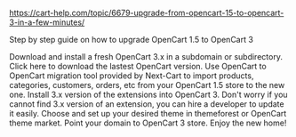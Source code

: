 https://cart-help.com/topic/6679-upgrade-from-opencart-15-to-opencart-3-in-a-few-minutes/

Step by step guide on how to upgrade OpenCart 1.5 to OpenCart 3

Download and install a fresh OpenCart 3.x in a subdomain or subdirectory. Click here to download the lastest OpenCart version.
Use OpenCart to OpenCart migration tool provided by Next-Cart to import products, categories, customers, orders, etc from your OpenCart 1.5 store to the new one.
Install 3.x version of the extensions into OpenCart 3. Don't worry if you cannot find 3.x version of an extension, you can hire a developer to update it easily.
Choose and set up your desired theme in themeforest or OpenCart theme market.
Point your domain to OpenCart 3 store.
Enjoy the new home!